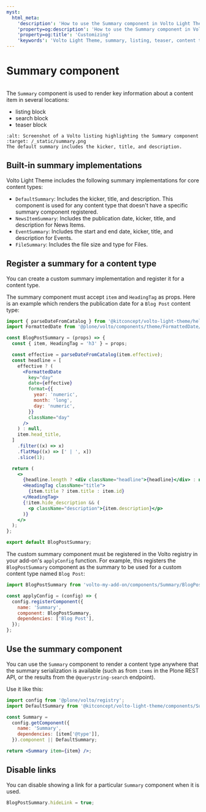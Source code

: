 ```yaml
---
myst:
  html_meta:
    'description': 'How to use the Summary component in Volto Light Theme'
    'property=og:description': 'How to use the Summary component in Volto Light Theme'
    'property=og:title': 'Customizing'
    'keywords': 'Volto Light Theme, summary, listing, teaser, content type'
---
```


# Summary component

```{versionadded} volto-light-theme 6.0.0-alpha.13

```

The `Summary` component is used to render key information about a content item in several locations:

- listing block
- search block
- teaser block

```{figure} /_static/summary.png
:alt: Screenshot of a Volto listing highlighting the Summary component
:target: /_static/summary.png
The default summary includes the kicker, title, and description.
```

## Built-in summary implementations

Volto Light Theme includes the following summary implementations for core content types:

- `DefaultSummary`: Includes the kicker, title, and description. This component is used for any content type that doesn't have a specific summary component registered.
- `NewsItemSummary`: Includes the publication date, kicker, title, and description for News Items.
- `EventSummary`: Includes the start and end date, kicker, title, and description for Events.
- `FileSummary`: Includes the file size and type for Files.

## Register a summary for a content type

You can create a custom summary implementation and register it for a content type.

The summary component must accept `item` and `HeadingTag` as props.
Here is an example which renders the publication date for a `Blog Post` content type:

```jsx
import { parseDateFromCatalog } from '@kitconcept/volto-light-theme/helpers/dates';
import FormattedDate from '@plone/volto/components/theme/FormattedDate/FormattedDate';

const BlogPostSummary = (props) => {
  const { item, HeadingTag = 'h3' } = props;

  const effective = parseDateFromCatalog(item.effective);
  const headline = [
    effective ? (
      <FormattedDate
        key="day"
        date={effective}
        format={{
          year: 'numeric',
          month: 'long',
          day: 'numeric',
        }}
        className="day"
      />
    ) : null,
    item.head_title,
  ]
    .filter((x) => x)
    .flatMap((x) => [' | ', x])
    .slice(1);

  return (
    <>
      {headline.length ? <div className="headline">{headline}</div> : null}
      <HeadingTag className="title">
        {item.title ? item.title : item.id}
      </HeadingTag>
      {!item.hide_description && (
        <p className="description">{item.description}</p>
      )}
    </>
  );
};

export default BlogPostSummary;
```

The custom summary component must be registered in the Volto registry in your add-on's `applyConfig` function.
For example, this registers the `BlogPostSummary` component as the summary to be used for a custom content type named `Blog Post`:

```jsx
import BlogPostSummary from 'volto-my-add-on/components/Summary/BlogPostSummary';

const applyConfig = (config) => {
  config.registerComponent({
    name: 'Summary',
    component: BlogPostSummary,
    dependencies: ['Blog Post'],
  });
};
```

## Use the summary component

You can use the `Summary` component to render a content type anywhere that the summary serialization is available (such as from `items` in the Plone REST API, or the results from the `@querystring-search` endpoint).

Use it like this:

```jsx
import config from '@plone/volto/registry';
import DefaultSummary from '@kitconcept/volto-light-theme/components/Summary/DefaultSummary';

const Summary =
  config.getComponent({
    name: 'Summary',
    dependencies: [item['@type']],
  }).component || DefaultSummary;

return <Summary item={item} />;
```

## Disable links

You can disable showing a link for a particular `Summary` component when it is used.

```jsx
BlogPostSummary.hideLink = true;
```
